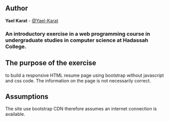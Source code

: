 ## Author
**Yael Karat** - [@Yael-Karat](https://github.com/Yael-Karat)

### An introductory exercise in a web programming course in undergraduate studies in computer science at Hadassah College.

## The purpose of the exercise
to build a responsive HTML resume page using bootstrap without javascript and css code.
The information on the page is not necessarily correct.

## Assumptions
The site use bootstrap CDN therefore assumes an internet connection is available.
